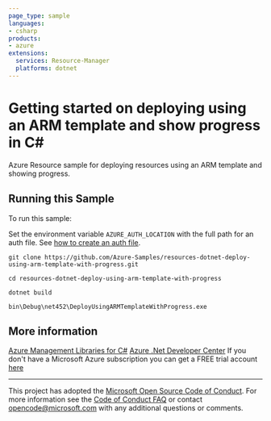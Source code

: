 ```yaml
---
page_type: sample
languages:
- csharp
products:
- azure
extensions:
  services: Resource-Manager
  platforms: dotnet
---
```


# Getting started on deploying using an ARM template and show progress in C# #

 Azure Resource sample for deploying resources using an ARM template and
 showing progress.


## Running this Sample ##

To run this sample:

Set the environment variable `AZURE_AUTH_LOCATION` with the full path for an auth file. See [how to create an auth file](https://github.com/Azure/azure-libraries-for-net/blob/master/AUTH.md).

    git clone https://github.com/Azure-Samples/resources-dotnet-deploy-using-arm-template-with-progress.git

    cd resources-dotnet-deploy-using-arm-template-with-progress

    dotnet build

    bin\Debug\net452\DeployUsingARMTemplateWithProgress.exe

## More information ##

[Azure Management Libraries for C#](https://github.com/Azure/azure-sdk-for-net/tree/Fluent)
[Azure .Net Developer Center](https://azure.microsoft.com/en-us/develop/net/)
If you don't have a Microsoft Azure subscription you can get a FREE trial account [here](http://go.microsoft.com/fwlink/?LinkId=330212)

---

This project has adopted the [Microsoft Open Source Code of Conduct](https://opensource.microsoft.com/codeofconduct/). For more information see the [Code of Conduct FAQ](https://opensource.microsoft.com/codeofconduct/faq/) or contact [opencode@microsoft.com](mailto:opencode@microsoft.com) with any additional questions or comments.